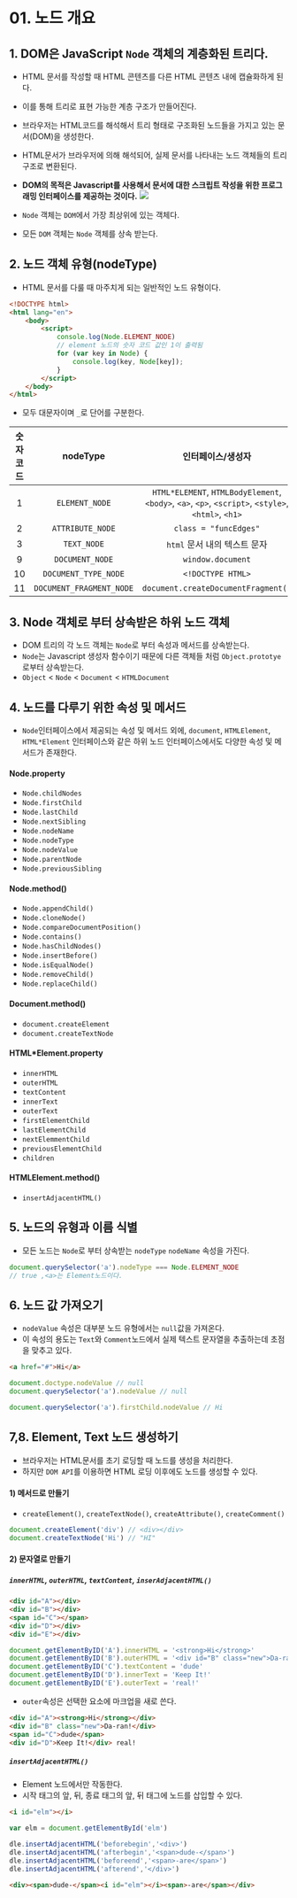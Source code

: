 # 01. 노드 개요

## 1. DOM은 JavaScript `Node` 객체의 계층화된 트리다.

-   HTML 문서를 작성할 때 HTML 콘텐츠를 다른 HTML 콘텐츠 내에 캡슐화하게 된다.
-   이를 통해 트리로 표현 가능한 계층 구조가 만들어진다.
-   브라우저는 HTML코드를 해석해서 트리 형태로 구조화된 노드들을 가지고 있는 문서(DOM)을 생성한다.
-   HTML문서가 브라우저에 의해 해석되어, 실제 문서를 나타내는 노드 객체들의 트리 구조로 변환된다.
-   **DOM의 목적은 Javascript를 사용해서 문서에 대한 스크립트 작성을 위한 프로그래밍 인터페이스를 제공하는 것이다.**
![](https://user-images.githubusercontent.com/76730867/149727521-804e2076-46ef-4d00-8f87-00ecbb9796b1.png)

- `Node` 객체는 `DOM`에서 가장 최상위에 있는 객체다.
- 모든 `DOM` 객체는 `Node` 객체를 상속 받는다.

## 2. 노드 객체 유형(nodeType)

- HTML 문서를 다룰 때 마주치게 되는 일반적인 노드 유형이다.

```html
<!DOCTYPE html>
<html lang="en">
    <body>
        <script>
            console.log(Node.ELEMENT_NODE)
            // element 노드의 숫자 코드 값인 1이 출력됨
            for (var key in Node) {
                console.log(key, Node[key]);
            }
        </script>
    </body>
</html>
```
- 모두 대문자이며 `_`로 단어를 구분한다.

|숫자코드|nodeType|인터페이스/생성자|
|:--:|:--:|:--:|
|1|`ELEMENT_NODE`|`HTML*ELEMENT`, `HTMLBodyElement`, `<body>`, `<a>`, `<p>`, `<script>`, `<style>`, `<html>`, `<h1>`|
|2|`ATTRIBUTE_NODE`|`class = "funcEdges"`|
|3|`TEXT_NODE`| `html` 문서 내의 텍스트 문자|
|9|`DOCUMENT_NODE`|`window.document`|
|10|`DOCUMENT_TYPE_NODE`| `<!DOCTYPE HTML>`|
|11|`DOCUMENT_FRAGMENT_NODE`|`document.createDocumentFragment()`|

## 3. Node 객체로 부터 상속받은 하위 노드 객체

- DOM 트리의 각 노드 객체는 `Node`로 부터 속성과 메서드를 상속받는다.
- `Node`는 Javascript 생성자 함수이기 때문에 다른 객체들 처럼 `Object.prototye`로부터 상속받는다.
- `Object` < `Node` < `Document`  < `HTMLDocument`

## 4. 노드를 다루기 위한 속성 및 메서드

- `Node`인터페이스에서 제공되는 속성 및 메서드 외에, `document`, `HTMLElement`, `HTML*Element` 인터페이스와 같은 하위 노드 인터페이스에서도 다양한 속성 및 메서드가 존재한다.

#### Node.property
- `Node.childNodes`
- `Node.firstChild`
- `Node.lastChild`
- `Node.nextSibling`
- `Node.nodeName`
- `Node.nodeType`
- `Node.nodeValue`
- `Node.parentNode`
- `Node.previousSibling`

#### Node.method()
- `Node.appendChild()`
- `Node.cloneNode()`
- `Node.compareDocumentPosition()`
- `Node.contains()`
- `Node.hasChildNodes()`
- `Node.insertBefore()`
- `Node.isEqualNode()`
- `Node.removeChild()`
- `Node.replaceChild()`

#### Document.method()
- `document.createElement`
- `document.createTextNode`

#### HTML*Element.property
- `innerHTML`
- `outerHTML`
- `textContent`
- `innerText`
- `outerText`
- `firstElementChild`
- `lastElementChild`
- `nextElemmentChild`
- `previousElementChild`
- `children`

#### HTMLElement.method()
- `insertAdjacentHTML()`

## 5. 노드의 유형과 이름 식별

- 모든 노드는 `Node`로 부터 상속받는 `nodeType` `nodeName` 속성을 가진다.

```js
document.querySelector('a').nodeType === Node.ELEMENT_NODE
// true ,<a>는 Element노드이다.
```

## 6. 노드 값 가져오기
- `nodeValue` 속성은 대부분 노드 유형에서는 `null`값을 가져온다.
- 이 속성의 용도는 `Text`와 `Comment`노드에서 실제 텍스트 문자열을 추출하는데 초점을 맞추고 있다.

```html
<a href="#">Hi</a>
```

```js
document.doctype.nodeValue // null
document.querySelector('a').nodeValue // null

document.querySelector('a').firstChild.nodeValue // Hi
```

## 7,8. Element, Text 노드 생성하기

- 브라우저는 HTML문서를 초기 로딩할 때 노드를 생성을 처리한다.
- 하지만 `DOM API`를 이용하면 HTML 로딩 이후에도 노드를 생성할 수 있다.

#### 1) 메서드로 만들기
- `createElement()`, `createTextNode()`, `createAttribute()`, `createComment()`

```js
document.createElement('div') // <div></div>
document.createTextNode('Hi') // "HI"
```

#### 2) 문자열로 만들기
##### `innerHTML`, `outerHTML`, `textContent`, `inserAdjacentHTML()`

```html
<div id="A"></div>
<div id="B"></div>
<span id="C"></span>
<div id="D"></div>
<div id="E"></div>
```

```js
document.getElementByID('A').innerHTML = '<strong>Hi</strong>'
document.getElementByID('B').outerHTML = '<div id="B" class="new">Da-ran!</div>'
document.getElementByID('C').textContent = 'dude'
document.getElementByID('D').innerText = 'Keep It!'
document.getElementByID('E').outerText = 'real!'
```
- `outer`속성은 선택한 요소에 마크업을 새로 쓴다.
```html
<div id="A"><strong>Hi</strong></div>
<div id="B" class="new">Da-ran!</div>
<span id="C">dude</span>
<div id="D">Keep It!</div> real!
```

##### `insertAdjacentHTML()`
- Element 노드에서만 작동한다. 
- 시작 태그의 앞, 뒤, 종료 태그의 앞, 뒤 태그에 노드를 삽입할 수 있다.

```html
<i id="elm"></i>
```

```js
var elm = document.getElementById('elm')

dle.insertAdjacentHTML('beforebegin','<div>')
dle.insertAdjacentHTML('afterbegin','<span>dude-</span>')
dle.insertAdjacentHTML('beforeend','<span>-are</span>')
dle.insertAdjacentHTML('afterend','</div>')
```

```html
<div><span>dude-</span><i id="elm"></i><span>-are</span></div>
```